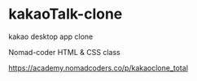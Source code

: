 # kakaoTalk-clone

<p>kakao desktop app clone</p>
<p>Nomad-coder HTML & CSS class</p>
<a href>https://academy.nomadcoders.co/p/kakaoclone_total</a>


